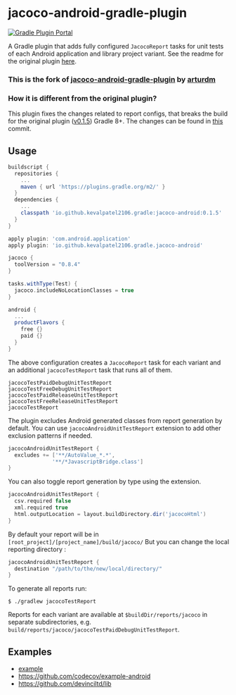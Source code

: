 # jacoco-android-gradle-plugin
[![Gradle Plugin Portal](https://img.shields.io/maven-metadata/v/https/plugins.gradle.org/m2/io.github.kevalpatel2106.gradle/jacoco-android/maven-metadata.xml.svg?label=Gradle%20Plugin%20Portal)](https://plugins.gradle.org/plugin/com.kevalpatel2106.gradle.jacoco-android)

A Gradle plugin that adds fully configured `JacocoReport` tasks for unit tests of each Android application and library project variant. See the readme for the original plugin [here](https://github.com/arturdm/jacoco-android-gradle-plugin).

### This is the fork of [jacoco-android-gradle-plugin](https://github.com/arturdm/jacoco-android-gradle-plugin) by [arturdm](https://github.com/arturdm)
### How it is different from the original plugin?

This plugin fixes the changes related to report configs, that breaks the build for the original plugin ([v0.1.5](https://github.com/arturdm/jacoco-android-gradle-plugin/releases/tag/jacoco-android-release-0.1.5)) Gradle 8+. The changes can be found in [this](https://github.com/kevalpatel2106/jacoco-android-gradle-plugin/commit/d3a1ede7460d289b1ed47e274e7bbcb17fbbb1fb) commit. 


## Usage
```groovy
buildscript {
  repositories {
    ...
    maven { url 'https://plugins.gradle.org/m2/' }
  }
  dependencies {
    ...
    classpath 'io.github.kevalpatel2106.gradle:jacoco-android:0.1.5'
  }
}

apply plugin: 'com.android.application'
apply plugin: 'io.github.kevalpatel2106.gradle.jacoco-android'

jacoco {
  toolVersion = "0.8.4"
}

tasks.withType(Test) {
  jacoco.includeNoLocationClasses = true
}

android {
  ...
  productFlavors {
    free {}
    paid {}
  }
}
```

The above configuration creates a `JacocoReport` task for each variant and an additional `jacocoTestReport` task that runs all of them.
```
jacocoTestPaidDebugUnitTestReport
jacocoTestFreeDebugUnitTestReport
jacocoTestPaidReleaseUnitTestReport
jacocoTestFreeReleaseUnitTestReport
jacocoTestReport
```

The plugin excludes Android generated classes from report generation by default. You can use `jacocoAndroidUnitTestReport` extension to add other exclusion patterns if needed.
```groovy
jacocoAndroidUnitTestReport {
  excludes += ['**/AutoValue_*.*',
              '**/*JavascriptBridge.class']
}
```

You can also toggle report generation by type using the extension.
```groovy
jacocoAndroidUnitTestReport {
  csv.required false
  xml.required true
  html.outputLocation = layout.buildDirectory.dir('jacocoHtml')
}
```

By default your report will be in `[root_project]/[project_name]/build/jacoco/`
But you can change the local reporting directory :
```groovy
jacocoAndroidUnitTestReport {
  destination "/path/to/the/new/local/directory/"
}
```

To generate all reports run:
```shell
$ ./gradlew jacocoTestReport
```

Reports for each variant are available at `$buildDir/reports/jacoco` in separate subdirectories, e.g. `build/reports/jacoco/jacocoTestPaidDebugUnitTestReport`.

## Examples
* [example](example)
* https://github.com/codecov/example-android
* https://github.com/devinciltd/lib
